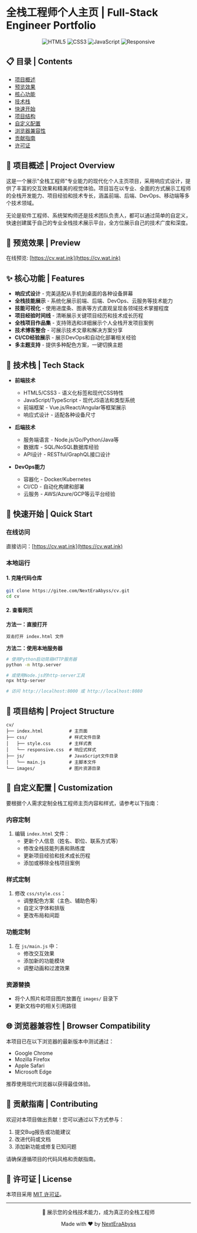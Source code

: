 # 全栈工程师个人主页 | Full-Stack Engineer Portfolio

<div align="center">
  
![HTML5](https://img.shields.io/badge/HTML5-E34F26?style=for-the-badge&logo=html5&logoColor=white)
![CSS3](https://img.shields.io/badge/CSS3-1572B6?style=for-the-badge&logo=css3&logoColor=white)
![JavaScript](https://img.shields.io/badge/JavaScript-F7DF1E?style=for-the-badge&logo=javascript&logoColor=black)
![Responsive](https://img.shields.io/badge/Responsive-5BB75B?style=for-the-badge&logo=responsive&logoColor=white)

</div>

## 📋 目录 | Contents

- [项目概述](#项目概述--project-overview)
- [预览效果](#预览效果--preview)
- [核心功能](#核心功能--features)
- [技术栈](#技术栈--tech-stack)
- [快速开始](#快速开始--quick-start)
- [项目结构](#项目结构--project-structure)
- [自定义配置](#自定义配置--customization)
- [浏览器兼容性](#浏览器兼容性--browser-compatibility)
- [贡献指南](#贡献指南--contributing)
- [许可证](#许可证--license)

## 📝 项目概述 | Project Overview

这是一个展示"全栈工程师"专业能力的现代化个人主页项目，采用响应式设计，提供了丰富的交互效果和精美的视觉体验。项目旨在以专业、全面的方式展示工程师的全栈开发能力、项目经验和技术专长，涵盖前端、后端、DevOps、移动端等多个技术领域。

无论是软件工程师、系统架构师还是技术团队负责人，都可以通过简单的自定义，快速创建属于自己的专业全栈技术展示平台，全方位展示自己的技术广度和深度。

## 👀 预览效果 | Preview

在线预览: [https://cv.wat.ink](https://cv.wat.ink)

<!-- 
可以在这里添加项目截图
![预览图](./images/preview.jpg)
-->

## ✨ 核心功能 | Features

- **响应式设计** - 完美适配从手机到桌面的各种设备屏幕
- **全栈技能展示** - 系统化展示前端、后端、DevOps、云服务等技术能力
- **技能可视化** - 使用进度条、图表等方式直观呈现各领域技术掌握程度
- **项目经验时间线** - 清晰展示关键项目经历和技术成长历程
- **全栈项目作品集** - 支持筛选和详细展示个人全栈开发项目案例
- **技术博客整合** - 可展示技术文章和解决方案分享
- **CI/CD经验展示** - 展示DevOps和自动化部署相关经验
- **多主题支持** - 提供多种配色方案，一键切换主题

## 🔧 技术栈 | Tech Stack

- **前端技术**
  - HTML5/CSS3 - 语义化标签和现代CSS特性
  - JavaScript/TypeScript - 现代JS语法和类型系统
  - 前端框架 - Vue.js/React/Angular等框架展示
  - 响应式设计 - 适配各种设备尺寸

- **后端技术**
  - 服务端语言 - Node.js/Go/Python/Java等
  - 数据库 - SQL/NoSQL数据库经验
  - API设计 - RESTful/GraphQL接口设计

- **DevOps能力**
  - 容器化 - Docker/Kubernetes
  - CI/CD - 自动化构建和部署
  - 云服务 - AWS/Azure/GCP等云平台经验

## 🚀 快速开始 | Quick Start

### 在线访问
直接访问：[https://cv.wat.ink](https://cv.wat.ink)

### 本地运行

#### 1. 克隆代码仓库
```bash
git clone https://gitee.com/NextEraAbyss/cv.git
cd cv
```

#### 2. 查看网页

**方法一：直接打开**
```
双击打开 index.html 文件
```

**方法二：使用本地服务器**
```bash
# 使用Python启动简易HTTP服务器
python -m http.server

# 或使用Node.js的http-server工具
npx http-server

# 访问 http://localhost:8000 或 http://localhost:8080
```

## 📁 项目结构 | Project Structure
```
cv/
├── index.html          # 主页面
├── css/                # 样式文件目录
│   ├── style.css       # 主样式表
│   └── responsive.css  # 响应式样式
├── js/                 # JavaScript文件目录
│   └── main.js         # 主脚本文件
└── images/             # 图片资源目录
```

## 🔄 自定义配置 | Customization

要根据个人需求定制全栈工程师主页内容和样式，请参考以下指南：

### 内容定制
1. 编辑 `index.html` 文件：
   - 更新个人信息（姓名、职位、联系方式等）
   - 修改全栈技能列表和熟练度
   - 更新项目经验和技术成长历程
   - 添加或移除全栈项目案例

### 样式定制
1. 修改 `css/style.css`：
   - 调整配色方案（主色、辅助色等）
   - 自定义字体和排版
   - 更改布局和间距

### 功能定制
1. 在 `js/main.js` 中：
   - 修改交互效果
   - 添加新的功能模块
   - 调整动画和过渡效果

### 资源替换
- 将个人照片和项目图片放置在 `images/` 目录下
- 更新文档中的相关引用路径

## 🌐 浏览器兼容性 | Browser Compatibility

本项目已在以下浏览器的最新版本中测试通过：

- Google Chrome
- Mozilla Firefox
- Apple Safari
- Microsoft Edge

推荐使用现代浏览器以获得最佳体验。

## 👥 贡献指南 | Contributing

欢迎对本项目做出贡献！您可以通过以下方式参与：

1. 提交Bug报告或功能建议
2. 改进代码或文档
3. 添加新功能或修复已知问题

请确保遵循项目的代码风格和贡献指南。

## 📄 许可证 | License

本项目采用 [MIT 许可证](LICENSE)。

---

<div align="center">
  <p>🔧 展示您的全栈技术能力，成为真正的全栈工程师</p>
  <p>Made with ❤️ by <a href="https://gitee.com/NextEraAbyss">NextEraAbyss</a></p>
</div>
